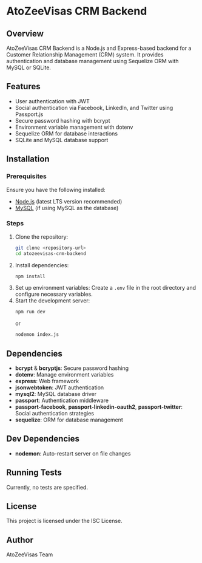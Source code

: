 # AtoZeeVisas CRM Backend

## Overview

AtoZeeVisas CRM Backend is a Node.js and Express-based backend for a Customer Relationship Management (CRM) system. It provides authentication and database management using Sequelize ORM with MySQL or SQLite.

## Features

- User authentication with JWT
- Social authentication via Facebook, LinkedIn, and Twitter using Passport.js
- Secure password hashing with bcrypt
- Environment variable management with dotenv
- Sequelize ORM for database interactions
- SQLite and MySQL database support

## Installation

### Prerequisites

Ensure you have the following installed:

- [Node.js](https://nodejs.org/) (latest LTS version recommended)
- [MySQL](https://www.mysql.com/) (if using MySQL as the database)

### Steps

1. Clone the repository:
   ```sh
   git clone <repository-url>
   cd atozeevisas-crm-backend
   ```
2. Install dependencies:
   ```sh
   npm install
   ```
3. Set up environment variables:
   Create a `.env` file in the root directory and configure necessary variables.
4. Start the development server:
   ```sh
   npm run dev
   ```
   or
   ```sh
   nodemon index.js
   ```

## Dependencies

- **bcrypt** & **bcryptjs**: Secure password hashing
- **dotenv**: Manage environment variables
- **express**: Web framework
- **jsonwebtoken**: JWT authentication
- **mysql2**: MySQL database driver
- **passport**: Authentication middleware
- **passport-facebook**, **passport-linkedin-oauth2**, **passport-twitter**: Social authentication strategies
- **sequelize**: ORM for database management

## Dev Dependencies

- **nodemon**: Auto-restart server on file changes

## Running Tests

Currently, no tests are specified.

## License

This project is licensed under the ISC License.

## Author

AtoZeeVisas Team
